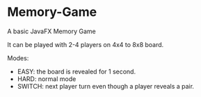# Memory-Game
A basic JavaFX Memory Game

It can be played with 2-4 players on 4x4 to 8x8 board. 

Modes:
- EASY: the board is revealed for 1 second.
- HARD: normal mode
- SWITCH: next player turn even though a player reveals a pair.
